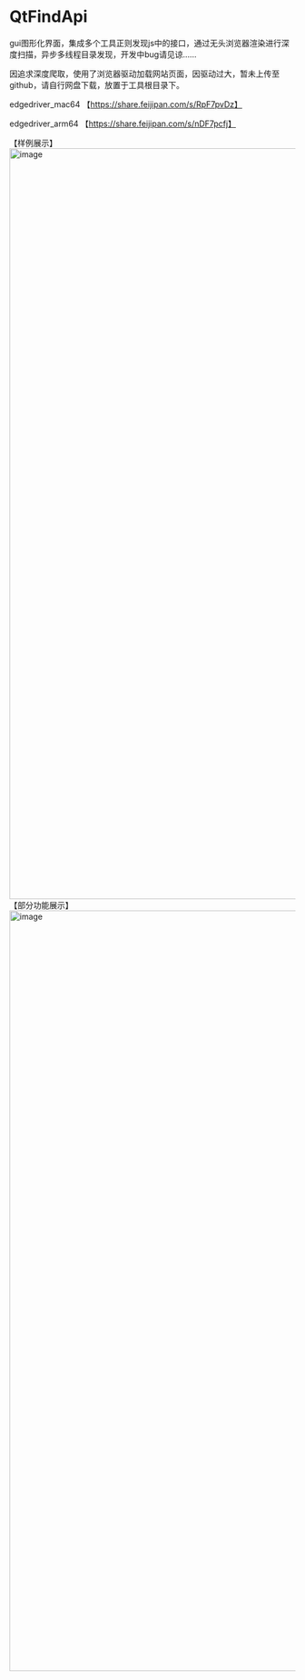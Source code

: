 # QtFindApi
gui图形化界面，集成多个工具正则发现js中的接口，通过无头浏览器渲染进行深度扫描，异步多线程目录发现，开发中bug请见谅……

因追求深度爬取，使用了浏览器驱动加载网站页面，因驱动过大，暂未上传至github，请自行网盘下载，放置于工具根目录下。

edgedriver_mac64
【https://share.feijipan.com/s/RpF7pvDz】

edgedriver_arm64
【https://share.feijipan.com/s/nDF7pcfj】




【样例展示】
<img width="1323" alt="image" src="https://github.com/user-attachments/assets/9edeec01-8d30-46f6-8c64-194aa5fdbb03" />
【部分功能展示】
<img width="1340" alt="image" src="https://github.com/user-attachments/assets/8248140c-8e0e-4fb5-8ef4-c3111b859520" />
